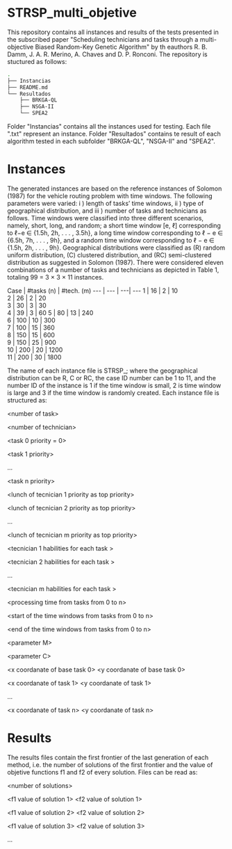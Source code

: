 # STRSP_multi_objetive

This repository contains all instances and results of the tests presented in the subscribed paper "Scheduling technicians and tasks through a multi-objective Biased Random-Key Genetic Algorithm" by th eauthors R. B. Damm,  J. A. R. Merino, A. Chaves and D. P. Ronconi. The repository is stuctured as follows:
```bash
.    
├── Instancias    		
├── README.md	    	
└── Resultados	    	
    ├── BRKGA-QL    		
    ├── NSGA-II	    	
    └── SPEA2	  
 ```

Folder "Instancias" contains all the instances used for testing. Each file ".txt" represent an instance.  Folder "Resultados" contains te result of each algorithm tested in each subfolder "BRKGA-QL", "NSGA-II" and "SPEA2". 



# Instances 

The generated instances are based on the reference instances of Solomon (1987) for the vehicle routing problem with time windows. The following parameters were varied: i ) length of tasks’ time windows, ii ) type of geographical distribution, and iii ) number of tasks and technicians as follows. Time windows were classified into three different scenarios, namely, short, long, and random; a short time window [e, ℓ] corresponding to ℓ−e ∈ {1.5h, 2h, . . . , 3.5h}, a long time window corresponding to ℓ − e ∈ {6.5h, 7h, . . . , 9h}, and a random time window corresponding to ℓ − e ∈ \{1.5h, 2h, . . . , 9h\}. Geographical distributions were classified as (R) random uniform distribution, (C) clustered distribution, and (RC) semi-clustered distribution as suggested in Solomon (1987). There were considered eleven combinations of a number of tasks and technicians as depicted in Table 1, totaling 99 = 3 × 3 × 11 instances. 
 
  
Case | #tasks (n) | #tech. (m) 
--- | --- | ---| ---
 1  | 16  |  2 |   10  
 2  | 26  |  2 |   20  
 3  | 30  |  3 |   30  
 4  | 39  |  3 |   60 
 5  | 80  | 13 |  240  
 6  | 100 | 10 |  300  
 7  | 100 | 15 |  360  
 8  | 150 | 15 |  600  
 9  | 150 | 25 |  900  
 10 | 200 | 20 | 1200  
 11 | 200 | 30 | 1800  

 

 
 The name of each instance file is STRSP_<type of geographical distribution>_<case ID number>_<number Id of instance>; where the geographical distribution can be R, C or RC, the case ID number can be 1 to 11, and the number ID of the instance is 1 if the time window is small, 2 is time window is large and 3 if the time window is randomly created. Each instance file is structured as:
 
 \<number of task\> 
 
 \<number of technician\>
 
 \<task 0 priority = 0\>
 
 \<task 1 priority\>
 
 ...
 
 \<task n priority\>
 
 \<lunch of tecnician 1 priority as top priority\>
 
 \<lunch of tecnician 2 priority as top priority\>
 
 ...
 
 \<lunch of tecnician m priority as top priority\>
 
 
 
 \<tecnician 1 habilities for each task \>
 
 \<tecnician 2 habilities for each task \>
 
 ...
 
 \<tecnician m habilities for each task \>
 
 
 
 \<processing time from tasks from 0 to n\>
 
 \<start of the time windows from tasks from 0 to n\>
 
 \<end of the time windows from tasks from 0 to n\>
 
 
 
 \<parameter M\>
 
 \<parameter C\>
 
 

 \<x coordanate of base task 0\> \<y coordanate of base task 0\>
 
 \<x coordanate of task 1\> \<y coordanate of task 1\>
 
 ...
 
 \<x coordanate of task n\> \<y coordanate of task n\>


# Results 
 
The results files contain the first frontier of the last generation of each method, i.e. the number of solutions of the first frontier and the value of objetive functions f1 and f2 of every solution. Files can be read as: 
 
 \<number of solutions\>
 
 \<f1 value of solution 1\> \<f2 value of solution 1\>
 
 \<f1 value of solution 2\> \<f2 value of solution 2\>
 
 \<f1 value of solution 3\> \<f2 value of solution 3\>
 
 ...
 



